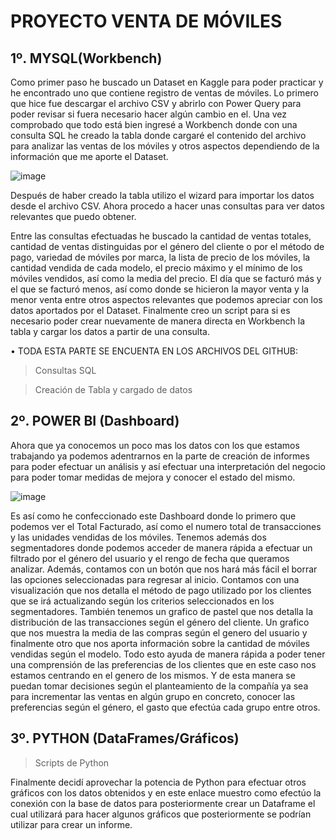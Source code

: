 # PROYECTO VENTA DE MÓVILES


## 1º. MYSQL(Workbench)

Como primer paso he buscado un Dataset en Kaggle para poder practicar y he encontrado uno que contiene registro de ventas de móviles.
Lo primero que hice fue descargar el archivo CSV y abrirlo con Power Query para poder revisar si fuera necesario hacer algún cambio en el.
Una vez comprobado que todo está bien ingresé a Workbench donde con una consulta SQL he creado la tabla donde cargaré el contenido del archivo para analizar las ventas de los móviles y otros aspectos dependiendo de la información que me aporte el Dataset.

 ![image](https://github.com/user-attachments/assets/a106d21e-3f28-4fd1-b27a-fa23377532e7)

Después de haber creado la tabla utilizo el wizard para importar los datos desde el archivo CSV.
Ahora procedo a hacer unas consultas para ver datos relevantes que puedo obtener.




Entre las consultas efectuadas he buscado la cantidad de ventas totales, cantidad de ventas distinguidas por el género del cliente o por el método de pago, variedad de móviles por marca, la lista de precio de los móviles, la cantidad vendida de cada modelo, el precio máximo y el mínimo de los móviles vendidos, así como la media del precio. El día que se facturó más y el que se facturó menos, así como donde se hicieron la mayor venta y la menor venta entre otros aspectos relevantes que podemos apreciar con los datos aportados por el Dataset.
Finalmente creo un script para si es necesario poder crear nuevamente de manera directa en Workbench la tabla y cargar los datos a partir de una consulta.

•	TODA ESTA PARTE SE ENCUENTA EN LOS ARCHIVOS DEL GITHUB:

> Consultas SQL

> Creación de Tabla y cargado de datos






















## 2º. POWER BI (Dashboard)

Ahora que ya conocemos un poco mas los datos con los que estamos trabajando ya podemos adentrarnos en la parte de creación de informes para poder efectuar un análisis y así efectuar una interpretación del negocio para poder tomar medidas de mejora y conocer el estado del mismo.  

![image](https://github.com/user-attachments/assets/3168b64e-0062-4b24-902a-f0b0049a874a)


Es así como he confeccionado este Dashboard donde lo primero que podemos ver el Total Facturado, así como el numero total de transacciones y las unidades vendidas de los móviles.
Tenemos además dos segmentadores donde podemos acceder de manera rápida a efectuar un filtrado por el género del usuario y el rengo de fecha que queramos analizar.
Además, contamos con un botón que nos hará más fácil el borrar las opciones seleccionadas para regresar al inicio.
Contamos con una visualización que nos detalla el método de pago utilizado por los clientes que se irá actualizando según los criterios seleccionados en los segmentadores.
También tenemos un grafico de pastel que nos detalla la distribución de las transacciones según el género del cliente.
Un grafico que nos muestra la media de las compras según el genero del usuario y finalmente otro que nos aporta información sobre la cantidad de móviles vendidas según el modelo.
Todo esto ayuda de manera rápida a poder tener una comprensión de las preferencias de los clientes que en este caso nos estamos centrando en el genero de los mismos. Y de esta manera se puedan tomar decisiones según el planteamiento de la compañía ya sea para incrementar las ventas en algún grupo en concreto, conocer las preferencias según el género, el gasto que efectúa cada grupo entre otros.

## 3º. PYTHON (DataFrames/Gráficos)

>  Scripts de Python

Finalmente decidí aprovechar la potencia de Python para efectuar otros gráficos con los datos obtenidos y en este enlace muestro como efectúo la conexión con la base de datos para posteriormente crear un Dataframe el cual utilizará para hacer algunos gráficos que posteriormente se podrían utilizar para crear un informe.
